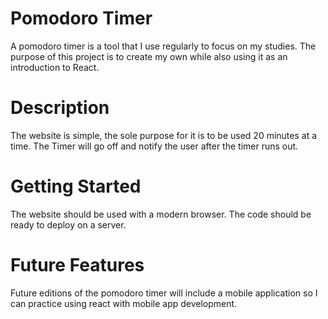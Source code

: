# Pomodoro Timer

A pomodoro timer is a tool that I use regularly to focus on my studies. The purpose of this project is to create my own while also using it as an introduction to React. 

# Description

The website is simple, the sole purpose for it is to be used 20 minutes at a time. The Timer will go off and notify the user after the timer runs out. 

# Getting Started

The website should be used with a modern browser. The code should be ready to deploy on a server.

# Future Features

Future editions of the pomodoro timer will include a mobile application so I can practice using react with mobile app development.
